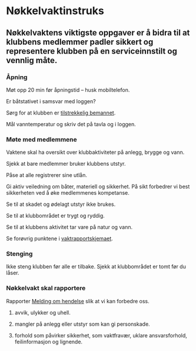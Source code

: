 # Nøkkelvaktinstruks

## Nøkkelvaktens viktigste oppgaver er å bidra til at klubbens medlemmer padler sikkert og representere klubben på en serviceinnstilt og vennlig måte.

### Åpning

Møt opp 20 min før åpningstid – husk mobiltelefon.

Er båtstativet i samsvar med loggen?

Sørg for at klubben er [tilstrekkelig bemannet](/ved-underbemanning).

Mål vanntemperatur og skriv det på tavla og i loggen.

### Møte med medlemmene

Vaktene skal ha oversikt over klubbaktiviteter på anlegg, brygge og vann.

Sjekk at bare medlemmer bruker klubbens utstyr.

Påse at alle registrerer sine utlån.

Gi aktiv veiledning om båter, materiell og sikkerhet. På sikt forbedrer vi best
sikkerheten ved å øke medlemmenes kompetanse.

Se til at skadet og ødelagt utstyr ikke brukes.

Se til at klubbområdet er trygt og ryddig.

Se til at klubbens aktivitet tar vare på natur og vann.

Se forøvrig punktene i [vaktrapportskjemaet](/vaktrapportskjemaet).

### Stenging

Ikke steng klubben før alle er tilbake. Sjekk at klubbområdet er tomt før du
låser.

### Nøkkelvakt skal rapportere

Rapporter [Melding om hendelse](/hms-hendelse) slik at vi kan forbedre oss.

1. avvik, ulykker og uhell.

2. mangler på anlegg eller utstyr som kan gi personskade.

3. forhold som påvirker sikkerhet, som vaktfravær, uklare ansvarsforhold,
   feilinformasjon og lignende.